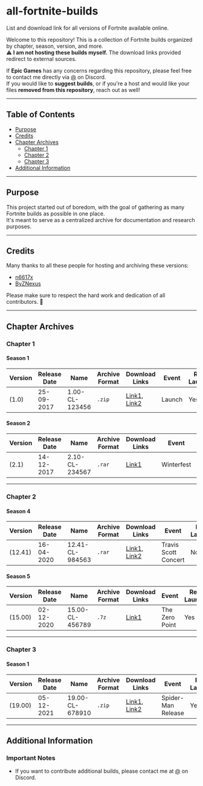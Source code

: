 # all-fortnite-builds
List and download link for all versions of Fortnite available online.

Welcome to this repository! This is a collection of Fortnite builds organized by chapter, season, version, and more.  
⚠️ **I am not hosting these builds myself.** The download links provided redirect to external sources.

If **Epic Games** has any concerns regarding this repository, please feel free to contact me directly via [@](#) on Discord.  
If you would like to **suggest builds**, or if you're a host and would like your files **removed from this repository**, reach out as well!

---

## Table of Contents
- [Purpose](#purpose)
- [Credits](#credits)
- [Chapter Archives](#chapter-archives)
  - [Chapter 1](#chapter-1)
  - [Chapter 2](#chapter-2)
  - [Chapter 3](#chapter-3)
- [Additional Information](#additional-information)

---

## Purpose

This project started out of boredom, with the goal of gathering as many Fortnite builds as possible in one place.  
It's meant to serve as a centralized archive for documentation and research purposes.

---

## Credits

Many thanks to all these people for hosting and archiving these versions:
- [n6617x](https://github.com/n6617x)
- [ByZNexus](https://github.com/ByZNexus)

Please make sure to respect the hard work and dedication of all contributors. 🙏

---

## Chapter Archives

### Chapter 1

#### Season 1
| Version | Release Date | Name                     | Archive Format | Download Links           | Event       | Reboot Launcher? |
|---------|--------------|--------------------------|----------------|--------------------------|-------------|------------------|
| (1.0)   | 25-09-2017   | 1.00-CL-123456           | `.zip`         | [Link1](#), [Link2](#)   | Launch      | Yes              |

#### Season 2
| Version | Release Date | Name                     | Archive Format | Download Links           | Event       | Reboot Launcher? |
|---------|--------------|--------------------------|----------------|--------------------------|-------------|------------------|
| (2.1)   | 14-12-2017   | 2.10-CL-234567           | `.rar`         | [Link1](#)               | Winterfest  | No               |

---

### Chapter 2

#### Season 4
| Version  | Release Date | Name                     | Archive Format | Download Links           | Event                 | Reboot Launcher? |
|----------|--------------|--------------------------|----------------|--------------------------|-----------------------|------------------|
| (12.41)  | 16-04-2020   | 12.41-CL-984563          | `.rar`         | [Link1](#), [Link2](#)   | Travis Scott Concert | No               |

#### Season 5
| Version  | Release Date | Name                     | Archive Format | Download Links           | Event       | Reboot Launcher? |
|----------|--------------|--------------------------|----------------|--------------------------|-------------|------------------|
| (15.00)  | 02-12-2020   | 15.00-CL-456789          | `.7z`          | [Link1](#)               | The Zero Point | Yes            |

---

### Chapter 3

#### Season 1
| Version  | Release Date | Name                     | Archive Format | Download Links           | Event       | Reboot Launcher? |
|----------|--------------|--------------------------|----------------|--------------------------|-------------|------------------|
| (19.00)  | 05-12-2021   | 19.00-CL-678910          | `.zip`         | [Link1](#), [Link2](#)   | Spider-Man Release | Yes           |

---

## Additional Information

### Important Notes
- If you want to contribute additional builds, please contact me at [@](#) on Discord.
